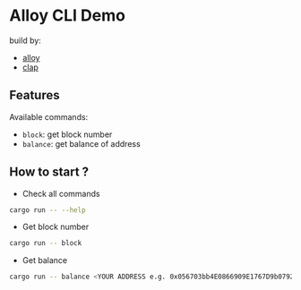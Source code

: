 # Alloy CLI Demo

build by:

- [alloy](https://crates.io/crates/alloy)
- [clap](https://crates.io/crates/clap)

## Features

Available commands:

- `block`: get block number
- `balance`: get balance of address

## How to start ?

- Check all commands

```bash
cargo run -- --help
```

- Get block number

```bash
cargo run -- block
```

- Get balance

```bash
cargo run -- balance <YOUR ADDRESS e.g. 0x056703bb4E0866909E1767D9b079237D1C44962f>
```
